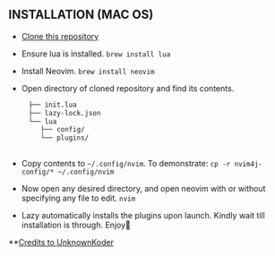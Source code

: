 ## INSTALLATION (MAC OS)
- [Clone this repository](https://github.com/0xDVC/nvim4j-config)

- Ensure lua is installed. 
```brew install lua```

- Install Neovim.
```brew install neovim```

- Open directory of cloned repository and find its contents.
```bash
     ├── init.lua
     ├── lazy-lock.json
     └── lua
        ├── config/  
        └── plugins/
    
```

- Copy contents to ```~/.config/nvim```. To demonstrate: 
```cp -r nvim4j-config/* ~/.config/nvim```

- Now open any desired directory, and open neovim with or without specifying any file to edit.
```nvim ```

- Lazy automatically installs the plugins upon launch. Kindly wait till installation is through. Enjoy🙂


**[Credits to UnknownKoder](https://www.youtube.com/watch?v=zbpF3te0M3g&t=365s)


